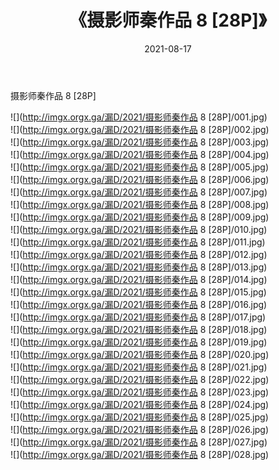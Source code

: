 ﻿---
layout: post
title:  《摄影师秦作品 8 [28P]》
date:   2021-08-17
img: http://imgx.orgx.ga/漏D/2021/摄影师秦作品 8 [28P]/000.jpg
categories: [美女, 清纯, 唯美]
---

摄影师秦作品 8 [28P]

  ![](http://imgx.orgx.ga/漏D/2021/摄影师秦作品 8 [28P]/001.jpg) <br> ![](http://imgx.orgx.ga/漏D/2021/摄影师秦作品 8 [28P]/002.jpg) <br> ![](http://imgx.orgx.ga/漏D/2021/摄影师秦作品 8 [28P]/003.jpg) <br> ![](http://imgx.orgx.ga/漏D/2021/摄影师秦作品 8 [28P]/004.jpg) <br> ![](http://imgx.orgx.ga/漏D/2021/摄影师秦作品 8 [28P]/005.jpg) <br> ![](http://imgx.orgx.ga/漏D/2021/摄影师秦作品 8 [28P]/006.jpg) <br> ![](http://imgx.orgx.ga/漏D/2021/摄影师秦作品 8 [28P]/007.jpg) <br> ![](http://imgx.orgx.ga/漏D/2021/摄影师秦作品 8 [28P]/008.jpg) <br> ![](http://imgx.orgx.ga/漏D/2021/摄影师秦作品 8 [28P]/009.jpg) <br> ![](http://imgx.orgx.ga/漏D/2021/摄影师秦作品 8 [28P]/010.jpg) <br> ![](http://imgx.orgx.ga/漏D/2021/摄影师秦作品 8 [28P]/011.jpg) <br> ![](http://imgx.orgx.ga/漏D/2021/摄影师秦作品 8 [28P]/012.jpg) <br> ![](http://imgx.orgx.ga/漏D/2021/摄影师秦作品 8 [28P]/013.jpg) <br> ![](http://imgx.orgx.ga/漏D/2021/摄影师秦作品 8 [28P]/014.jpg) <br> ![](http://imgx.orgx.ga/漏D/2021/摄影师秦作品 8 [28P]/015.jpg) <br> ![](http://imgx.orgx.ga/漏D/2021/摄影师秦作品 8 [28P]/016.jpg) <br> ![](http://imgx.orgx.ga/漏D/2021/摄影师秦作品 8 [28P]/017.jpg) <br> ![](http://imgx.orgx.ga/漏D/2021/摄影师秦作品 8 [28P]/018.jpg) <br> ![](http://imgx.orgx.ga/漏D/2021/摄影师秦作品 8 [28P]/019.jpg) <br> ![](http://imgx.orgx.ga/漏D/2021/摄影师秦作品 8 [28P]/020.jpg) <br> ![](http://imgx.orgx.ga/漏D/2021/摄影师秦作品 8 [28P]/021.jpg) <br> ![](http://imgx.orgx.ga/漏D/2021/摄影师秦作品 8 [28P]/022.jpg) <br> ![](http://imgx.orgx.ga/漏D/2021/摄影师秦作品 8 [28P]/023.jpg) <br> ![](http://imgx.orgx.ga/漏D/2021/摄影师秦作品 8 [28P]/024.jpg) <br> ![](http://imgx.orgx.ga/漏D/2021/摄影师秦作品 8 [28P]/025.jpg) <br> ![](http://imgx.orgx.ga/漏D/2021/摄影师秦作品 8 [28P]/026.jpg) <br> ![](http://imgx.orgx.ga/漏D/2021/摄影师秦作品 8 [28P]/027.jpg) <br> ![](http://imgx.orgx.ga/漏D/2021/摄影师秦作品 8 [28P]/028.jpg) <br>